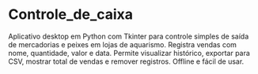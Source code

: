 # Controle_de_caixa
Aplicativo desktop em Python com Tkinter para controle simples de saída de mercadorias e peixes em lojas de aquarismo. Registra vendas com nome, quantidade, valor e data. Permite visualizar histórico, exportar para CSV, mostrar total de vendas e remover registros. Offline e fácil de usar.
